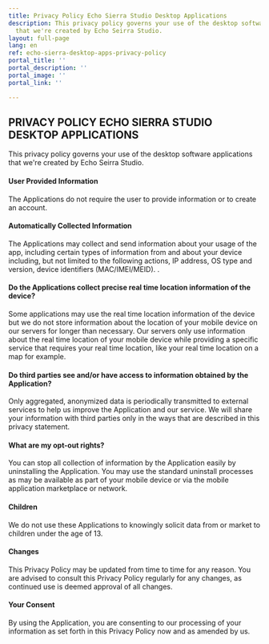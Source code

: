 ```yaml
---
title: Privacy Policy Echo Sierra Studio Desktop Applications
description: This privacy policy governs your use of the desktop software applications
  that we're created by Echo Seirra Studio. 
layout: full-page
lang: en
ref: echo-sierra-desktop-apps-privacy-policy
portal_title: ''
portal_description: ''
portal_image: ''
portal_link: ''

---
```

PRIVACY POLICY ECHO SIERRA STUDIO DESKTOP APPLICATIONS
----------------------------------------------

This privacy policy governs your use of the desktop software applications that we're created by Echo Seirra Studio. 

#### **User Provided Information**

The Applications do not require the user to provide information or to create an account.

#### **Automatically Collected Information**

The Applications may collect and send information about your usage of the app, including certain types of information from and about your device including, but not limited to the following actions, IP address, OS type and version, device identifiers (MAC/IMEI/MEID). . 

#### **Do the Applications collect precise real time location information of the device?**

Some applications may use the real time location information of the device but we do not store information about the location of your mobile device on our servers for longer than necessary. Our servers only use information about the real time location of your mobile device while providing a specific service that requires your real time location, like your real time location on a map for example.

#### **Do third parties see and/or have access to information obtained by the Application?**

Only aggregated, anonymized data is periodically transmitted to external services to help us improve the Application and our service. We will share your information with third parties only in the ways that are described in this privacy statement.

#### **What are my opt-out rights?**

You can stop all collection of information by the Application easily by uninstalling the Application. You may use the standard uninstall processes as may be available as part of your mobile device or via the mobile application marketplace or network.

#### **Children**

We do not use these Applications to knowingly solicit data from or market to children under the age of 13.

#### **Changes**

This Privacy Policy may be updated from time to time for any reason. You are advised to consult this Privacy Policy regularly for any changes, as continued use is deemed approval of all changes.

#### **Your Consent**

By using the Application, you are consenting to our processing of your information as set forth in this Privacy Policy now and as amended by us.